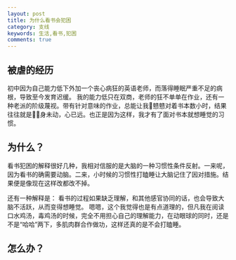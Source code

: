 ```yaml
---
layout: post
title: 为什么看书会犯困
category: 支线
keywords: 生活,看书,犯困
comments: true
---
```


## 被虐的经历

初中因为自己能力低下外加一个丧心病狂的英语老师，而落得睡眠严重不足的病根，导致至今发育迟缓。
我的能力低只在双商，老师的狂不单单在作业，还有一种老派的阶级蔑视。带有针对意味的作业，总能让我戆戆对着书本数小时，结果往往就是身未动，心已远。也正是因为这样，我才有了面对书本就想睡觉的习惯。

## 为什么？

看书犯困的解释很好几种，我相对信服的是大脑的一种习惯性条件反射。一来呢，因为看书的确需要动脑。二来，小时候的习惯性打瞌睡让大脑记住了因对措施。结果便是像现在这样改都改不掉。

还有一种解释是：
看书的过程如果缺乏理解，和其他感官协同的话，也会导致大脑不活跃，从而变得想睡觉。
嗯嗯，这个我觉得也是有点道理的，但凡我在阅读口水鸡汤，毒鸡汤的时候，完全不用担心自己的理解能力，在动眼球的同时，还是不是“哈哈”两下，多肌肉群合作做功，这样还真的是不会打瞌睡。

## 怎么办？
